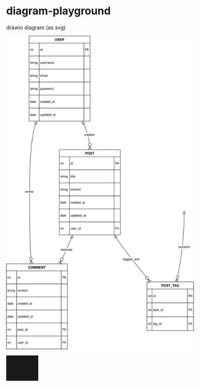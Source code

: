 # diagram-playground

drawio diagram (as svg)

![Example](hello.drawio.svg)


![](hellow.drawio.svg)